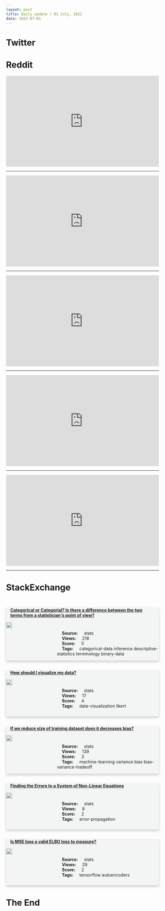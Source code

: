 ```yaml
---
layout: post
title: Daily update | 01 July, 2022
date: 2022-07-01
---
```


<script async src="https://platform.twitter.com/widgets.js" charset="utf-8"></script>


<script src='https://storage.ko-fi.com/cdn/scripts/overlay-widget.js'></script>
<script>
  kofiWidgetOverlay.draw('themldojo', {
    'type': 'floating-chat',
    'floating-chat.donateButton.text': 'Support me',
    'floating-chat.donateButton.background-color': '#f45d22',
    'floating-chat.donateButton.text-color': '#fff'
  });
</script>

# Twitter 

<blockquote class="twitter-tweet"><a href="https://twitter.com/TheSequenceAI/status/1542535945714556930"></a></blockquote>

<blockquote class="twitter-tweet"><a href="https://twitter.com/renoomokri/status/1542395010414530560"></a></blockquote>

<blockquote class="twitter-tweet"><a href="https://twitter.com/wittawatj/status/1542342254760566784"></a></blockquote>

<blockquote class="twitter-tweet"><a href="https://twitter.com/Space_Station/status/1542559891390332930"></a></blockquote>

<blockquote class="twitter-tweet"><a href="https://twitter.com/triketora/status/1542583034779779073"></a></blockquote>

<blockquote class="twitter-tweet"><a href="https://twitter.com/ylecun/status/1542455748218732545"></a></blockquote>

<blockquote class="twitter-tweet"><a href="https://twitter.com/GoogleAI/status/1542558541487058946"></a></blockquote>

<blockquote class="twitter-tweet"><a href="https://twitter.com/ylecun/status/1542378238244114432"></a></blockquote>

<blockquote class="twitter-tweet"><a href="https://twitter.com/ylecun/status/1542552982612414465"></a></blockquote>

<blockquote class="twitter-tweet"><a href="https://twitter.com/ylecun/status/1542560082558345216"></a></blockquote>

# Reddit 

<iframe id="reddit-embed" src="https://www.redditmedia.com/r/MachineLearning/comments/vo2br1/d_why_are_transformers_still_being_used?ref_source=embed&amp;ref=share&amp;embed=true" sandbox="allow-scripts allow-same-origin allow-popups" style="border: none;" height="300" width="100%" scrolling="yes"></iframe>
<hr style="width:100%;text-align:left;margin-left:0">
<iframe id="reddit-embed" src="https://www.redditmedia.com/r/MachineLearning/comments/vnxyfl/d_on_advisors_and_phd_students?ref_source=embed&amp;ref=share&amp;embed=true" sandbox="allow-scripts allow-same-origin allow-popups" style="border: none;" height="300" width="100%" scrolling="yes"></iframe>
<hr style="width:100%;text-align:left;margin-left:0">
<iframe id="reddit-embed" src="https://www.redditmedia.com/r/dataengineering/comments/vo4pf9/overlaps_between_fullstack_developers_and_data?ref_source=embed&amp;ref=share&amp;embed=true" sandbox="allow-scripts allow-same-origin allow-popups" style="border: none;" height="300" width="100%" scrolling="yes"></iframe>
<hr style="width:100%;text-align:left;margin-left:0">
<iframe id="reddit-embed" src="https://www.redditmedia.com/r/MachineLearning/comments/vo7v4d/d_algorithms_for_anomaly_detection?ref_source=embed&amp;ref=share&amp;embed=true" sandbox="allow-scripts allow-same-origin allow-popups" style="border: none;" height="300" width="100%" scrolling="yes"></iframe>
<hr style="width:100%;text-align:left;margin-left:0">
<iframe id="reddit-embed" src="https://www.redditmedia.com/r/datascience/comments/vnvpx4/interview_process_of_one_data_analysts_transition?ref_source=embed&amp;ref=share&amp;embed=true" sandbox="allow-scripts allow-same-origin allow-popups" style="border: none;" height="300" width="100%" scrolling="yes"></iframe>
<hr style="width:100%;text-align:left;margin-left:0">

<style>
.card {
box-shadow: 0 4px 8px 0 rgba(0,0,0,0.2);
transition: 0.3s;
width: 100%;
background-color: #F3F4F4;
}
p{
    margin-left:  3em;
    padding-top: 1em;
}
.part2{
    display: grid;
    grid-template-columns: 1fr 3fr;
}
h4{
    margin: 1em;
}

.card:hover {
box-shadow: 0 8px 16px 0 rgba(0,0,0,0.2);
}
b {
padding: 2px 16px;
}
</style>
  
# StackExchange 


  <br>
  <div class="card">
  <h4><a href='https://stats.stackexchange.com/questions/580525/categorical-or-categorial-is-there-a-difference-between-the-two-terms-from-a-st'>Categorical or Categorial? Is there a difference between the two terms from a statistician&#39;s point of view?</a></h4> 
  <div class="part2">
      <img src="https://cdn.sstatic.net/Sites/stats/Img/apple-touch-icon@2.png?v=344f57aa10cc" alt="Img missing!" style="width:40%">
      <p><b>Source:</b> stats<br><b>Views:</b> 218<br><b>Score:</b> 5<br><b>Tags:</b> <span class="badge badge-dark">categorical-data</span> <span class="badge badge-dark">inference</span> <span class="badge badge-dark">descriptive-statistics</span> <span class="badge badge-dark">terminology</span> <span class="badge badge-dark">binary-data</span></p> 
  </div>
  </div>
      
  <br>
  <div class="card">
  <h4><a href='https://stats.stackexchange.com/questions/580604/how-should-i-visualize-my-data'>How should I visualize my data?</a></h4> 
  <div class="part2">
      <img src="https://cdn.sstatic.net/Sites/stats/Img/apple-touch-icon@2.png?v=344f57aa10cc" alt="Img missing!" style="width:40%">
      <p><b>Source:</b> stats<br><b>Views:</b> 17<br><b>Score:</b> 4<br><b>Tags:</b> <span class="badge badge-dark">data-visualization</span> <span class="badge badge-dark">likert</span></p> 
  </div>
  </div>
      
  <br>
  <div class="card">
  <h4><a href='https://stats.stackexchange.com/questions/580539/if-we-reduce-size-of-training-dataset-does-it-decreases-bias'>If we reduce size of training dataset does it decreases bias?</a></h4> 
  <div class="part2">
      <img src="https://cdn.sstatic.net/Sites/stats/Img/apple-touch-icon@2.png?v=344f57aa10cc" alt="Img missing!" style="width:40%">
      <p><b>Source:</b> stats<br><b>Views:</b> 139<br><b>Score:</b> 3<br><b>Tags:</b> <span class="badge badge-dark">machine-learning</span> <span class="badge badge-dark">variance</span> <span class="badge badge-dark">bias</span> <span class="badge badge-dark">bias-variance-tradeoff</span></p> 
  </div>
  </div>
      
  <br>
  <div class="card">
  <h4><a href='https://stats.stackexchange.com/questions/580554/finding-the-errors-to-a-system-of-non-linear-equations'>Finding the Errors to a System of Non-Linear Equations</a></h4> 
  <div class="part2">
      <img src="https://cdn.sstatic.net/Sites/stats/Img/apple-touch-icon@2.png?v=344f57aa10cc" alt="Img missing!" style="width:40%">
      <p><b>Source:</b> stats<br><b>Views:</b> 8<br><b>Score:</b> 2<br><b>Tags:</b> <span class="badge badge-dark">error-propagation</span></p> 
  </div>
  </div>
      
  <br>
  <div class="card">
  <h4><a href='https://stats.stackexchange.com/questions/580562/is-mse-loss-a-valid-elbo-loss-to-measure'>Is MSE loss a valid ELBO loss to measure?</a></h4> 
  <div class="part2">
      <img src="https://cdn.sstatic.net/Sites/stats/Img/apple-touch-icon@2.png?v=344f57aa10cc" alt="Img missing!" style="width:40%">
      <p><b>Source:</b> stats<br><b>Views:</b> 29<br><b>Score:</b> 2<br><b>Tags:</b> <span class="badge badge-dark">tensorflow</span> <span class="badge badge-dark">autoencoders</span></p> 
  </div>
  </div>
      
# The End